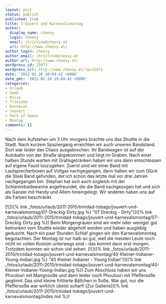 ```yaml
---
layout: post
status: publish
published: true
title: J'Ouvert und Karnevalsmontag
author:
  display_name: cheesy
  login: cheesy
  email: christine@cheesy.at
  url: http://www.cheesy.at/
author_login: cheesy
author_email: christine@cheesy.at
author_url: http://www.cheesy.at/
wordpress_id: 15973
wordpress_url: http://www.cheesy.at/?p=15973
date: '2012-02-20 20:04:42 +0000'
date_gmt: '2012-02-20 19:04:42 +0000'
categories:
- Urlaub
- Spaß
- Reise
- Trinidad
- Karneval
- Jouvert
- Port of Spain
- Montag
comments: []
---
```

<!--:de-->Nach dem Aufstehen um 3 Uhr morgens brachte uns das Shuttle in die Stadt. Nach kurzem Spaziergang erreichten wir auch unseren Bandstand. Dort war leider das Chaos ausgebrochen. Ihr Bandwagen ist auf der Autobahn von der Straße abgekommen und liegt im Graben. Nach einer halben Stunde warten mit Gratisgetränken haben wir uns dann entschlossen auf eigene Faust loszugehen. Zuerst sind wir einer Band mit Lautsprecherboxen auf Vollgas nachgegangen, dann haben wir zum Glück die Steel Band gefunden, der ich schon das letzte mal vor drei Jahren nachgegangen bin. Stephan hat sich auch sogleich mit der Schlammbadewanne angefreundet, die die Band nachgezogen hat und sich als Ganzer mit Handy und Allem hineingelegt. Wir anderen haben uns auf die Farben beschränkt.
[![]({% link _fotos/urlaub/2011-2015/trinidad-tobago/jouvert-und-karnevalsmontag/07-Dreckig-Dirty.jpg %} "07 Dreckig - Dirty")]({% link _fotos/urlaub/2011-2015/trinidad-tobago/jouvert-und-karnevalsmontag/07-Dreckig-Dirty.jpg %})
Beim Morgengrauen sind wir mehr oder weniger gut betrunken vom Shuttle wieder abgeholt worden und haben ausgiebig geduscht. Nach ein paar Stunden Schlaf gingen wir den Karnevalsmontag begutachten. Der Montag ist nur halb so gut, weil die meisten Leute noch nicht im vollen Kostüm unterwegs sind - das kommt dann erst morgen. Trotzdem konnten wir schon viel sehen.
[![]({% link _fotos/urlaub/2011-2015/trinidad-tobago/jouvert-und-karnevalsmontag/40-Kleiner-Indianer-Young-Indian.jpg %} "40 Kleiner Indianer - Young Indian")]({% link _fotos/urlaub/2011-2015/trinidad-tobago/jouvert-und-karnevalsmontag/40-Kleiner-Indianer-Young-Indian.jpg %})
Zum Abschluss haben wir uns Phoulouri mit Mangosoße und dann leider noch Phoulouri mit Pfeffersoße gegönnt. Das sind kleine frittierte Bällchen in Soße. War gut, nur die Pfeffersoße war wirklich übelst scharf!
[Zur Gallerie]({% link _fotos/urlaub/2011-2015/trinidad-tobago/jouvert-und-karnevalsmontag/index.md %})
<!--:-->
